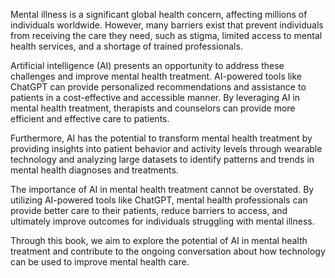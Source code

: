 

Mental illness is a significant global health concern, affecting millions of individuals worldwide. However, many barriers exist that prevent individuals from receiving the care they need, such as stigma, limited access to mental health services, and a shortage of trained professionals.

Artificial intelligence (AI) presents an opportunity to address these challenges and improve mental health treatment. AI-powered tools like ChatGPT can provide personalized recommendations and assistance to patients in a cost-effective and accessible manner. By leveraging AI in mental health treatment, therapists and counselors can provide more efficient and effective care to patients.

Furthermore, AI has the potential to transform mental health treatment by providing insights into patient behavior and activity levels through wearable technology and analyzing large datasets to identify patterns and trends in mental health diagnoses and treatments.

The importance of AI in mental health treatment cannot be overstated. By utilizing AI-powered tools like ChatGPT, mental health professionals can provide better care to their patients, reduce barriers to access, and ultimately improve outcomes for individuals struggling with mental illness.

Through this book, we aim to explore the potential of AI in mental health treatment and contribute to the ongoing conversation about how technology can be used to improve mental health care.
